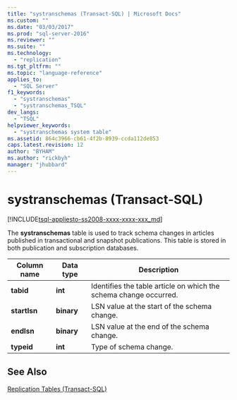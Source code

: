 ```yaml
---
title: "systranschemas (Transact-SQL) | Microsoft Docs"
ms.custom: ""
ms.date: "03/03/2017"
ms.prod: "sql-server-2016"
ms.reviewer: ""
ms.suite: ""
ms.technology: 
  - "replication"
ms.tgt_pltfrm: ""
ms.topic: "language-reference"
applies_to: 
  - "SQL Server"
f1_keywords: 
  - "systranschemas"
  - "systranschemas_TSQL"
dev_langs: 
  - "TSQL"
helpviewer_keywords: 
  - "systranschemas system table"
ms.assetid: 864c3966-cb61-4f2b-8939-ccda112de853
caps.latest.revision: 12
author: "BYHAM"
ms.author: "rickbyh"
manager: "jhubbard"
---
```

# systranschemas (Transact-SQL)
[!INCLUDE[tsql-appliesto-ss2008-xxxx-xxxx-xxx_md](../../includes/tsql-appliesto-ss2008-xxxx-xxxx-xxx-md.md)]

  The **systranschemas** table is used to track schema changes in articles published in transactional and snapshot publications. This table is stored in both publication and subscription databases.  
  
|Column name|Data type|Description|  
|-----------------|---------------|-----------------|  
|**tabid**|**int**|Identifies the table article on which the schema change occurred.|  
|**startlsn**|**binary**|LSN value at the start of the schema change.|  
|**endlsn**|**binary**|LSN value at the end of the schema change.|  
|**typeid**|**int**|Type of schema change.|  
  
## See Also  
 [Replication Tables &#40;Transact-SQL&#41;](../../relational-databases/system-tables/replication-tables-transact-sql.md)  
  
  